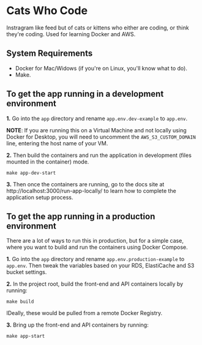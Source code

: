 # Cats Who Code

Instragram like feed but of cats or kittens who either are coding, or think they're coding. Used for learning Docker and AWS.

## System Requirements

- Docker for Mac/Widows (if you're on Linux, you'll know what to do).
- Make.

## To get the app running in a development environment

**1.** Go into the `app` directory and rename `app.env.dev-example` to `app.env`.

**NOTE**: If you are running this on a Virtual Machine and not locally using Docker for Desktop, you will need to uncomment the `AWS_S3_CUSTOM_DOMAIN` line, entering the host name of your VM.

**2.** Then build the containers and run the application in development (files mounted in the container) mode.

    make app-dev-start
    
**3.** Then once the containers are running, go to the docs site at http://localhost:3000/run-app-locally/ to learn how to complete the application setup process.

## To get the app running in a production environment

There are a lot of ways to run this in production, but for a simple case, where you want to build and run the containers using Docker Compose.

**1.** Go into the `app` directory and rename `app.env.production-example` to `app.env`. Then tweak the variables based on your RDS, ElastiCache and S3 bucket settings.

**2.** In the project root, build the front-end and API containers locally by running:

    make build

IDeally, these would be pulled from a remote Docker Registry.

**3.** Bring up the front-end and API containers by running:

    make app-start
